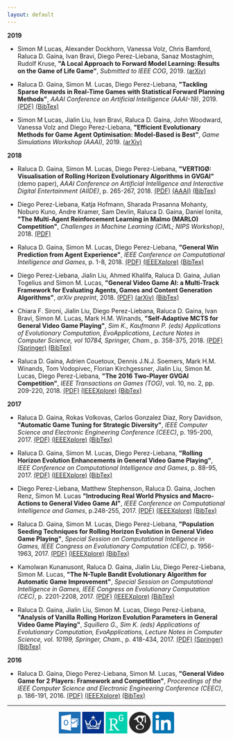 ```yaml
---
layout: default
---
```


**2019**

* Simon M Lucas, Alexander Dockhorn, Vanessa Volz, Chris Bamford, Raluca D. Gaina, Ivan Bravi, Diego Perez-Liebana, Sanaz Mostaghim, Rudolf Kruse, **"A Local Approach to Forward Model Learning: Results on the Game of Life Game"**, _Submitted to IEEE COG_, 2019. [(arXiv)](https://arxiv.org/abs/1903.12508)

* Raluca D. Gaina, Simon M. Lucas, Diego Perez-Liebana, **"Tackling Sparse Rewards in Real-Time Games with Statistical Forward Planning Methods"**, _AAAI Conference on Artificial Intelligence (AAAI-19)_, 2019. [(PDF)](assets/pdf/sparse-rewards.pdf) [(BibTex)](assets/bibtex/gaina2018sparse-rewards.bib)

* Simon M Lucas, Jialin Liu, Ivan Bravi, Raluca D. Gaina, John Woodward, Vanessa Volz and Diego Perez-Liebana, **"Efficient Evolutionary Methods for Game Agent Optimisation: Model-Based is Best"**, _Game Simulations Workshop (AAAI)_, 2019. [(arXiv)](https://arxiv.org/abs/1901.00723)

**2018**

* Raluca D. Gaina, Simon M. Lucas, Diego Perez-Liebana, **"VERTIGØ: Visualisation of Rolling Horizon Evolutionary Algorithms in GVGAI"** (demo paper), _AAAI Conference on Artificial Intelligence and Interactive Digital Entertainment (AIIDE)_, p. 265-267, 2018. [(PDF)](assets/pdf/vertigo-visualisation-rolling.pdf) [(AAAI)](https://aaai.org/ocs/index.php/AIIDE/AIIDE18/paper/view/18100) [(BibTex)](assets/bibtex/gaina2018vertigo.bib)

* Diego Perez-Liebana, Katja Hofmann, Sharada Prasanna Mohanty, Noburo Kuno, Andre Kramer, Sam Devlin, Raluca D. Gaina, Daniel Ionita, **"The Multi-Agent Reinforcement Learning in Malmo (MARLO) Competition"**, _Challenges in Machine Learning (CiML; NIPS Workshop)_, 2018. [(PDF)](http://diego-perez.net/papers/MARLO_CiML_NIPS2018.pdf)

* Raluca D. Gaina, Simon M. Lucas, Diego Perez-Liebana, **"General Win Prediction from Agent Experience"**, _IEEE Conference on Computational Intelligence and Games_, p. 1-8, 2018. [(PDF)](assets/pdf/general-win-prediction.pdf) [(IEEEXplore)](https://ieeexplore.ieee.org/document/8490439) [(BibTex)](assets/bibtex/gaina2018win.bib)

* Diego Perez-Liebana, Jialin Liu, Ahmed Khalifa, Raluca D. Gaina, Julian Togelius and Simon M. Lucas, **"General Video Game AI: a Multi-Track Framework for Evaluating Agents, Games and Content Generation Algorithms"**, _arXiv preprint_, 2018. [(PDF)](https://arxiv.org/pdf/1802.10363.pdf) [(arXiv)](http://arxiv.org/abs/1802.10363) [(BibTex)](assets/bibtex/perez2018gvgaisurvey.bib)

* Chiara F. Sironi, Jialin Liu, Diego Perez-Liebana, Raluca D. Gaina, Ivan Bravi, Simon M. Lucas, Mark H.M. Winands, **"Self-Adaptive MCTS for General Video Game Playing"**, _Sim K., Kaufmann P. (eds) Applications of Evolutionary Computation, EvoApplications, Lecture Notes in Computer Science, vol 10784, Springer, Cham._, p. 358-375, 2018. [(PDF)](https://www.researchgate.net/profile/Jialin_Liu13/publication/322539569_Self-Adaptive_MCTS_for_General_Video_Game_Playing/links/5a5f22bea6fdcc68fa9a3ff2/Self-Adaptive-MCTS-for-General-Video-Game-Playing.pdf) [(Springer)](https://link.springer.com/chapter/10.1007/978-3-319-77538-8_25) [(BibTex)](assets/bibtex/sironi2018mctsGVGP.bib)

* Raluca D. Gaina, Adrien Couetoux, Dennis J.N.J. Soemers, Mark H.M. Winands, Tom Vodopivec, Florian Kirchgessner, Jialin Liu, Simon M. Lucas, Diego Perez-Liebana, **"The 2016 Two-Player GVGAI Competition"**, _IEEE Transactions on Games (TOG)_, vol. 10, no. 2, pp. 209-220, 2018. [(PDF)](assets/pdf/GVGAI2P-2017.pdf) [(IEEEXplore)](http://ieeexplore.ieee.org/document/8100955/) [(BibTex)](assets/bibtex/gaina2018gvgai2P.bib)

**2017**

* Raluca D. Gaina, Rokas Volkovas, Carlos Gonzalez Diaz, Rory Davidson, **"Automatic Game Tuning for Strategic Diversity"**, _IEEE Computer Science and Electronic Engineering Conference (CEEC)_, p. 195-200, 2017. [(PDF)](assets/pdf/automatic-game-tuning.pdf) [(IEEEXplore)](http://ieeexplore.ieee.org/document/8101624/) [(BibTex)](assets/bibtex/gaina2017tuning.bib)

* Raluca D. Gaina, Simon M. Lucas, Diego Perez-Liebana, **"Rolling Horizon Evolution Enhancements in General Video Game Playing"**, _IEEE Conference on Computational Intelligence and Games_, p. 88-95, 2017. [(PDF)](assets/pdf/rolling-horizon-enh.pdf) [(IEEEXplore)](http://ieeexplore.ieee.org/document/8080420/) [(BibTex)](assets/bibtex/gaina2017rhhybrids.bib)

* Diego Perez-Liebana, Matthew Stephenson, Raluca D. Gaina, Jochen Renz, Simon M. Lucas **"Introducing Real World Physics and Macro-Actions to General Video Game AI"**, _IEEE Conference on Computational Intelligence and Games_, p.248-255, 2017. [(PDF)](assets/pdf/physics-macro.pdf) [(IEEEXplore)](http://ieeexplore.ieee.org/document/8080443/) [(BibTex)](assets/bibtex/perez2017macro-physics.bib)

* Raluca D. Gaina, Simon M. Lucas, Diego Perez-Liebana, **"Population Seeding Techniques for Rolling Horizon Evolution in General Video Game Playing"**, _Special Session on Computational Intelligence in Games, IEEE Congress on Evolutionary Computation (CEC)_, p. 1956-1963, 2017. [(PDF)](assets/pdf/seeding-cec.pdf) [(IEEEXplore)](http://ieeexplore.ieee.org/document/7969540/) [(BibTex)](assets/bibtex/gaina2017rhseeding.bib)

* Kamolwan Kunanusont, Raluca D. Gaina, Jialin Liu, Diego Perez-Liebana, Simon M. Lucas, **"The N-Tuple Bandit Evolutionary Algorithm for Automatic Game Improvement"**, _Special Session on Computational Intelligence in Games, IEEE Congress on Evolutionary Computation (CEC)_, p. 2201-2208, 2017. [(PDF)](assets/pdf/n-tuple-bandit.pdf) [(IEEEXplore)](http://ieeexplore.ieee.org/document/7969571/) [(BibTex)](assets/bibtex/kunanusont2017ntuple.bib)

* Raluca D. Gaina, Jialin Liu, Simon M. Lucas, Diego Perez-Liebana, **"Analysis of Vanilla Rolling Horizon Evolution Parameters in General Video Game Playing"**, _Squillero G., Sim K. (eds) Applications of Evolutionary Computation, EvoApplications, Lecture Notes in Computer Science, vol. 10199, Springer, Cham._, p. 418-434, 2017. [(PDF)](assets/pdf/analysis-vanilla-rolling.pdf) [(Springer)](https://link.springer.com/chapter/10.1007/978-3-319-55849-3_28) [(BibTex)](assets/bibtex/gaina2017rhanalysis.bib)

**2016**

* Raluca D. Gaina, Diego Perez-Liebana, Simon M. Lucas, **"General Video Game for 2 Players: Framework and Competition"**, _Proceedings of the IEEE Computer Science and Electronic Engineering Conference (CEEC)_, p. 186-191, 2016. [(PDF)](assets/pdf/GVGAI2P-2016.pdf) [(IEEEXplore)](http://ieeexplore.ieee.org/document/7835911/) [(BibTex)](assets/bibtex/gaina2016gvgai2P.bib)

<!---
### [](#header-3)Under review
MoBoGDL
-->

<hr> 

<center><a href="mailto:r.d.gaina@qmul.ac.uk"><img src="assets/images/email.png" width="50" /></a> <a href="https://publists.qmul.ac.uk/userprofile.html?uid=41431&em=false"><img src="assets/images/qmul.jpg" width="50"/></a> <a href="https://www.researchgate.net/profile/Raluca_Gaina"><img src="assets/images/researchgate.png" width="50" /></a> <a href="https://scholar.google.co.uk/citations?user=tC5klQYAAAAJ"><img src="assets/images/gscholar.png" width="50" /></a> <a href="https://www.linkedin.com/in/raluca-gaina-347518114/"><img src="assets/images/linkedin.png" width="50" /></a> <a href="https://twitter.com/b_gum22"></a></center>
